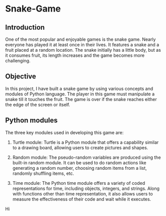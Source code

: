 # Snake-Game

## Introduction

One of the most popular and enjoyable games is the snake game. Nearly everyone has played it at least once in their lives. It features a snake and a fruit placed at a random location. The snake initially has a little body, but as it consumes fruit, its length increases and the game becomes more challenging. 

## Objective

In this project, I have built a snake game by using various concepts and modules of Python language. The player in this game must manipulate a snake till it touches the fruit. The game is over if the snake reaches either the edge of the screen or itself. 

## Python modules 

The three key modules used in developing this game are:

1. Turtle module: Turtle is a Python module that offers a capability similar to a drawing board, allowing users to create pictures and shapes.

2. Random module: The pseudo-random variables are produced using the built-in random module. It can be used to do random actions like generating a random          number, choosing random items from a list, randomly shuffling items, etc. 

3. Time module: The Python time module offers a variety of coded representations for time, including objects, integers, and strings. Along with functions other    than time representation, it also allows users to measure the effectiveness of their code and wait while it executes. 

Hi
